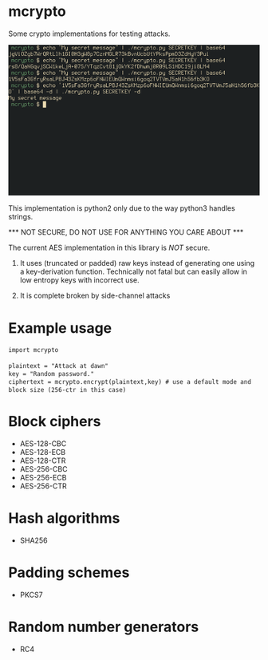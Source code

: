 # mcrypto

Some crypto implementations for testing attacks.

![Screenshot](screenshot.png)

This implementation is python2 only due to the way python3 handles
strings.

*** NOT SECURE, DO NOT USE FOR ANYTHING YOU CARE ABOUT ***

The current AES implementation in this library is *NOT* secure.

1. It uses (truncated or padded) raw keys instead of generating one
   using a key-derivation function. Technically not fatal but can
   easily allow in low entropy keys with incorrect use.

2. It is complete broken by side-channel attacks

# Example usage

    import mcrypto

    plaintext = "Attack at dawn"
    key = "Random password."
    ciphertext = mcrypto.encrypt(plaintext,key) # use a default mode and block size (256-ctr in this case)

# Block ciphers

- AES-128-CBC
- AES-128-ECB
- AES-128-CTR
- AES-256-CBC
- AES-256-ECB
- AES-256-CTR

# Hash algorithms

- SHA256

# Padding schemes

- PKCS7

# Random number generators

- RC4
